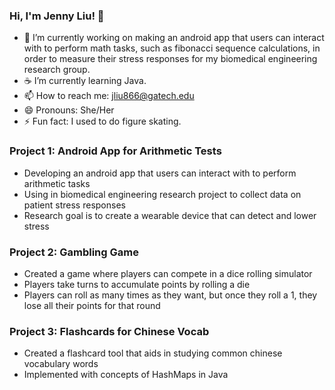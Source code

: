 ### Hi, I'm Jenny Liu! 👋

- 📱 I’m currently working on making an android app that users can interact with to perform math tasks, such as fibonacci sequence calculations, in order to measure their stress responses for my biomedical engineering research group.
- ☕ I’m currently learning Java.
- 📫 How to reach me: jliu866@gatech.edu
- 😄 Pronouns: She/Her
- ⚡ Fun fact: I used to do figure skating.

### Project 1: Android App for Arithmetic Tests
* Developing an android app that users can interact with to perform arithmetic tasks
* Using in biomedical engineering research project to collect data on patient stress responses
* Research goal is to create a wearable device that can detect and lower stress

### Project 2: Gambling Game
* Created a game where players can compete in a dice rolling simulator
* Players take turns to accumulate points by rolling a die
* Players can roll as many times as they want, but once they roll a 1, they lose all their points for that round

### Project 3: Flashcards for Chinese Vocab
* Created a flashcard tool that aids in studying common chinese vocabulary words
* Implemented with concepts of HashMaps in Java
